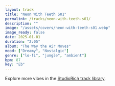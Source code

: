 ```yaml
---
layout: track
title: "Neon With Teeth S01"
permalink: /tracks/neon-with-teeth-s01/
description: ""
image: "/assets/covers/neon-with-teeth-s01.webp"
image_ready: false
date: 2025-01-01
duration: "2:05"
album: "The Way the Air Moves"
mood: ["Dreamy", "Nostalgic"]
genre: ["lo-fi", "jungle", "ambient"]
bpm: 87
key: "Eb"
---
```


Explore more vibes in the [StudioRich track library](/tracks/).
